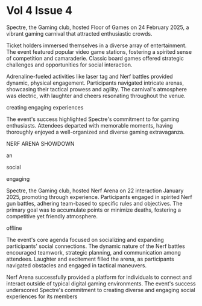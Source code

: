 # Vol 4 Issue 4

Spectre, the Gaming club, hosted Floor of Games on 24
February  2025,  a  vibrant  gaming  carnival
that
attracted enthusiastic crowds.

Ticket  holders  immersed  themselves  in  a  diverse
array  of  entertainment.  The  event  featured  popular
video  game  stations,  fostering  a  spirited  sense  of
competition  and  camaraderie.  Classic  board  games
offered  strategic  challenges  and  opportunities  for
social interaction.

Adrenaline-fueled  activities  like  laser  tag  and  Nerf
battles  provided  dynamic,  physical  engagement.
Participants  navigated  intricate  arenas,  showcasing
their  tactical  prowess  and  agility.  The  carnival's
atmosphere  was  electric,  with  laughter  and  cheers
resonating throughout the venue.

creating  engaging  experiences

The  event's  success  highlighted  Spectre's  commitment
to
for  gaming
enthusiasts.  Attendees  departed  with  memorable
moments, having thoroughly enjoyed a well-organized
and diverse gaming extravaganza.

NERF ARENA SHOWDOWN

an

social

engaging

Spectre, the Gaming club, hosted Nerf Arena on 22
interaction
January  2025,  promoting
through
experience.
Participants  engaged  in  spirited  Nerf  gun  battles,
adhering
team-based
to  specific  rules  and
objectives.  The  primary  goal  was  to  accumulate
points or minimize deaths, fostering a competitive
yet friendly atmosphere.

offline

The  event's  core  agenda  focused  on  socializing  and  expanding  participants'  social
connections.  The  dynamic  nature  of  the  Nerf  battles  encouraged  teamwork,  strategic
planning,  and  communication  among  attendees.  Laughter  and  excitement  filled  the  arena,
as participants navigated obstacles and engaged in tactical maneuvers.

Nerf Arena successfully provided a platform for individuals to connect and interact outside
of  typical  digital  gaming  environments.  The  event's  success  underscored  Spectre's
commitment to creating diverse and engaging social experiences for its members

